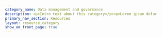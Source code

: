 ```yaml
---
category_name: Data management and governance
description: <p>Intro text about this category</p><p>Lorem ipsum dolor sit amet, consectetur adipiscing elit, sed do eiusmod tempor incididunt ut labore et dolore magna aliqua.</p>
primary_nav_section: Resources
layout: resource_category
show_on_front_page: true
---
```

